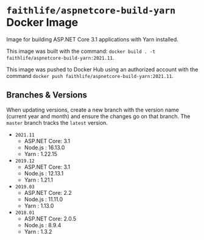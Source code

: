 # `faithlife/aspnetcore-build-yarn` Docker Image

Image for building ASP.NET Core 3.1 applications with Yarn installed.

This image was built with the command: `docker build . -t faithlife/aspnetcore-build-yarn:2021.11`.

This image was pushed to Docker Hub using an authorized account with the command `docker push faithlife/aspnetcore-build-yarn:2021.11`.

## Branches & Versions

When updating versions, create a new branch with the version name (current year and month) and ensure the changes go on that branch. The `master` branch tracks the `latest` version.

* `2021.11`
  * ASP.NET Core: 3.1
  * Node.js : 16.13.0
  * Yarn : 1.22.15
* `2019.12`
  * ASP.NET Core: 3.1
  * Node.js : 12.13.1
  * Yarn : 1.21.1
* `2019.03`
  * ASP.NET Core: 2.2
  * Node.js : 11.11.0
  * Yarn : 1.13.0
* `2018.01`
  * ASP.NET Core: 2.0.5
  * Node.js : 8.9.4
  * Yarn : 1.3.2
